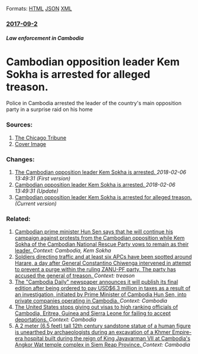 
Formats: [HTML](/news/2017/09/2/cambodian-opposition-leader-kem-sokha-is-arrested-for-alleged-treason.html)  [JSON](/news/2017/09/2/cambodian-opposition-leader-kem-sokha-is-arrested-for-alleged-treason.json)  [XML](/news/2017/09/2/cambodian-opposition-leader-kem-sokha-is-arrested-for-alleged-treason.xml)  

### [2017-09-2](/news/2017/09/2/index.md)

##### Law enforcement in Cambodia
# Cambodian opposition leader Kem Sokha is arrested for alleged treason. 

Police in Cambodia arrested the leader of the country&apos;s main opposition party in a surprise raid on his home


### Sources:

1. [The Chicago Tribune](http://www.chicagotribune.com/news/nationworld/ct-cambodia-opposition-leader-treason-20170902-story.html)
1. [Cover Image](http://www.trbimg.com/img-59ab1675/turbine/ct-cambodia-opposition-leader-treason-20170902)

### Changes:

1. [The Cambodian opposition leader Kem Sokha is arrested. ](/news/2017/09/2/the-cambodian-opposition-leader-kem-sokha-is-arrested.md) _2018-02-06 13:49:31 (First version)_
2. [Cambodian opposition leader Kem Sokha is arrested. ](/news/2017/09/2/cambodian-opposition-leader-kem-sokha-is-arrested.md) _2018-02-06 13:49:31 (Update)_
2. [Cambodian opposition leader Kem Sokha is arrested for alleged treason. ](/news/2017/09/2/cambodian-opposition-leader-kem-sokha-is-arrested-for-alleged-treason.md) _(Current version)_

### Related:

1. [Cambodian prime minister Hun Sen says that he will continue his campaign against protests from the Cambodian opposition while Kem Sokha of the Cambodian National Rescue Party vows to remain as their leader. ](/news/2016/09/19/cambodian-prime-minister-hun-sen-says-that-he-will-continue-his-campaign-against-protests-from-the-cambodian-opposition-while-kem-sokha-of-t.md) _Context: Cambodia, Kem Sokha_
2. [Soldiers directing traffic and at least six APCs have been spotted around Harare, a day after General Constantino Chiwenga intervened in attempt to prevent a purge within the ruling ZANU-PF party. The party has accused the general of treason. ](/news/2017/11/14/soldiers-directing-traffic-and-at-least-six-apcs-have-been-spotted-around-harare-a-day-after-general-constantino-chiwenga-intervened-in-att.md) _Context: treason_
3. [The "Cambodia Daily" newspaper announces it will publish its final edition after being ordered to pay USD$6.3 million in taxes as a result of an investigation, initiated by Prime Minister of Cambodia Hun Sen, into private companies operating in Cambodia. ](/news/2017/09/3/the-cambodia-daily-newspaper-announces-it-will-publish-its-final-edition-after-being-ordered-to-pay-usd-6-3-million-in-taxes-as-a-result-o.md) _Context: Cambodia_
4. [The United States stops giving out visas to high ranking officials of Cambodia, Eritrea, Guinea and Sierra Leone for failing to accept deportations. ](/news/2017/09/13/the-united-states-stops-giving-out-visas-to-high-ranking-officials-of-cambodia-eritrea-guinea-and-sierra-leone-for-failing-to-accept-depor.md) _Context: Cambodia_
5. [A 2 meter (6.5 feet) tall 12th century sandstone statue of a human figure is unearthed by archaeologists during an excavation of a Khmer Empire-era hospital built during the reign of King Jayavarman VII at Cambodia's Angkor Wat temple complex in Siem Reap Province. ](/news/2017/08/1/a-2-meter-6-5-feet-tall-12th-century-sandstone-statue-of-a-human-figure-is-unearthed-by-archaeologists-during-an-excavation-of-a-khmer-emp.md) _Context: Cambodia_
